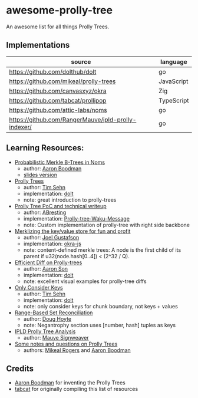# awesome-prolly-tree

An awesome list for all things Prolly Trees.


## Implementations

| source | language |
| ------ | -------- |
| https://github.com/dolthub/dolt | go |
| https://github.com/mikeal/prolly-trees | JavaScript |
| https://github.com/canvasxyz/okra | Zig |
| https://github.com/tabcat/prollipop | TypeScript |
| https://github.com/attic-labs/noms | go |
| https://github.com/RangerMauve/ipld-prolly-indexer/ | go |

## Learning Resources:

- [Probabilistic Merkle B-Trees in Noms](https://github.com/attic-labs/noms/blob/master/doc/intro.md#prolly-trees-probabilistic-b-trees)
  - author: [Aaron Boodman](https://aaronboodman.com/)
  - [slides version](https://docs.google.com/presentation/d/18zRxxI7plB0mJkhLPfo8KJ_f-tyIIPj9L4dZroyqEF0/edit#slide=id.g3615e39343_0_0)
- [Prolly Trees](https://www.dolthub.com/blog/2024-03-03-prolly-trees/)
  - author: [Tim Sehn](https://github.com/timsehn)
  - implementation: [dolt](https://github.com/dolthub/dolt)
  - note: great introduction to prolly-trees
- [Prolly Tree PoC and technical writeup](https://github.com/waku-org/research/issues/78)
  - author: [ABresting](https://github.com/ABresting)
  - implementation: [Prolly-tree-Waku-Message](https://github.com/ABresting/Prolly-Tree-Waku-Message)
  - note: Custom implementation of prolly-tree with right side backbone
- [Merklizing the key/value store for fun and profit](https://joelgustafson.com/posts/2023-05-04/merklizing-the-key-value-store-for-fun-and-profit)
  - author: [Joel Gustafson](https://joelgustafson.com/)
  - implementation: [okra-js](https://github.com/canvasxyz/okra-js/tree/main/packages/okra)
  - note: content-defined merkle trees: A node is the first child of its parent if u32(node.hash[0..4]) < (2^32 / Q).
- [Efficient Diff on Prolly-trees](https://www.dolthub.com/blog/2020-06-16-efficient-diff-on-prolly-trees/)
  - author: [Aaron Son](https://github.com/reltuk)
  - implementation: [dolt](https://github.com/dolthub/dolt)
  - note: excellent visual examples for prolly-tree diffs
- [Only Consider Keys](https://docs.dolthub.com/architecture/storage-engine/prolly-tree#only-consider-keys)
  - author: [Tim Sehn](https://github.com/timsehn)
  - implementation: [dolt](https://github.com/dolthub/dolt)
  - note: only consider keys for chunk boundary, not keys + values
- [Range-Based Set Reconciliation](https://logperiodic.com/rbsr.html)
  - author: [Doug Hoyte](https://hoytech.com/about)
  - note: Negantrophy section uses [number, hash] tuples as keys
- [IPLD Prolly Tree Analysis](https://github.com/RangerMauve/blog.mauve.moe/pull/3)
  - author: [Mauve Signweaver](https://github.com/RangerMauve)
- [Some notes and questions on Prolly Trees](https://github.com/attic-labs/noms/issues/3878)
  - authors: [Mikeal Rogers](https://github.com/mikeal) and [Aaron Boodman](https://github.com/aboodman)

## Credits

- [Aaron Boodman](https://github.com/aboodman) for inventing the Prolly Trees
- [tabcat](https://github.com/tabcat) for originally compiling this list of resources

